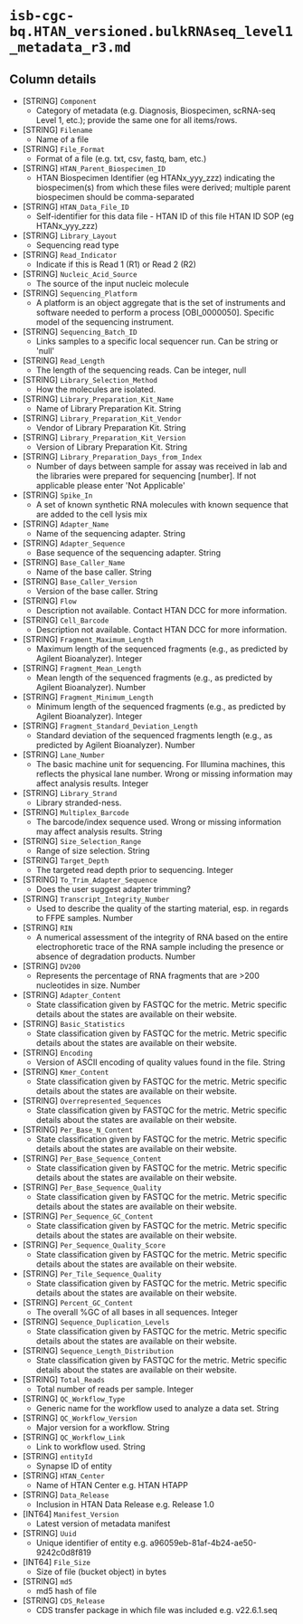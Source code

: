 # `isb-cgc-bq.HTAN_versioned.bulkRNAseq_level1_metadata_r3.md`

## Column details

* [STRING]    `Component`
  - Category of metadata (e.g. Diagnosis, Biospecimen, scRNA-seq Level 1, etc.); provide the same one for all items/rows.
* [STRING]    `Filename`
  - Name of a file
* [STRING]    `File_Format`
  - Format of a file (e.g. txt, csv, fastq, bam, etc.)
* [STRING]    `HTAN_Parent_Biospecimen_ID`
  - HTAN Biospecimen Identifier (eg HTANx_yyy_zzz) indicating the biospecimen(s) from which these files were derived; multiple parent biospecimen should be comma-separated
* [STRING]    `HTAN_Data_File_ID`
  - Self-identifier for this data file - HTAN ID of this file HTAN ID SOP (eg HTANx_yyy_zzz)
* [STRING]    `Library_Layout`
  - Sequencing read type
* [STRING]    `Read_Indicator`
  - Indicate if this is Read 1 (R1) or Read 2 (R2)
* [STRING]    `Nucleic_Acid_Source`
  - The source of the input nucleic molecule
* [STRING]    `Sequencing_Platform`
  - A platform is an object aggregate that is the set of instruments and software needed to perform a process [OBI_0000050]. Specific model of the sequencing instrument.
* [STRING]    `Sequencing_Batch_ID`
  - Links samples to a specific local sequencer run. Can be string or 'null'
* [STRING]    `Read_Length`
  - The length of the sequencing reads. Can be integer, null
* [STRING]    `Library_Selection_Method`
  - How the molecules are isolated.
* [STRING]    `Library_Preparation_Kit_Name`
  - Name of Library Preparation Kit. String
* [STRING]    `Library_Preparation_Kit_Vendor`
  - Vendor of Library Preparation Kit. String
* [STRING]    `Library_Preparation_Kit_Version`
  - Version of Library Preparation Kit. String
* [STRING]    `Library_Preparation_Days_from_Index`
  - Number of days between sample for assay was received in lab and the libraries were prepared for sequencing [number]. If not applicable please enter 'Not Applicable'
* [STRING]    `Spike_In`
  - A set of known synthetic RNA molecules with known sequence that are added to the cell lysis mix
* [STRING]    `Adapter_Name`
  - Name of the sequencing adapter. String
* [STRING]    `Adapter_Sequence`
  - Base sequence of the sequencing adapter. String
* [STRING]    `Base_Caller_Name`
  - Name of the base caller. String
* [STRING]    `Base_Caller_Version`
  - Version of the base caller. String
* [STRING]    `Flow`
  - Description not available. Contact HTAN DCC for more information.
* [STRING]    `Cell_Barcode`
  - Description not available. Contact HTAN DCC for more information.
* [STRING]    `Fragment_Maximum_Length`
  - Maximum length of the sequenced fragments (e.g., as predicted by Agilent Bioanalyzer). Integer
* [STRING]    `Fragment_Mean_Length`
  - Mean length of the sequenced fragments (e.g., as predicted by Agilent Bioanalyzer). Number
* [STRING]    `Fragment_Minimum_Length`
  - Minimum length of the sequenced fragments (e.g., as predicted by Agilent Bioanalyzer). Integer
* [STRING]    `Fragment_Standard_Deviation_Length`
  - Standard deviation of the sequenced fragments length (e.g., as predicted by Agilent Bioanalyzer). Number
* [STRING]    `Lane_Number`
  - The basic machine unit for sequencing. For Illumina machines, this reflects the physical lane number. Wrong or missing information may affect analysis results. Integer
* [STRING]    `Library_Strand`
  - Library stranded-ness.
* [STRING]    `Multiplex_Barcode`
  - The barcode/index sequence used. Wrong or missing information may affect analysis results. String
* [STRING]    `Size_Selection_Range`
  - Range of size selection. String
* [STRING]    `Target_Depth`
  - The targeted read depth prior to sequencing. Integer
* [STRING]    `To_Trim_Adapter_Sequence`
  - Does the user suggest adapter trimming?
* [STRING]    `Transcript_Integrity_Number`
  - Used to describe the quality of the starting material, esp. in regards to FFPE samples. Number
* [STRING]    `RIN`
  - A numerical assessment of the integrity of RNA based on the entire electrophoretic trace of the RNA sample including the presence or absence of degradation products. Number
* [STRING]    `DV200`
  - Represents the percentage of RNA fragments that are >200 nucleotides in size. Number
* [STRING]    `Adapter_Content`
  - State classification given by FASTQC for the metric. Metric specific details about the states are available on their website.
* [STRING]    `Basic_Statistics`
  - State classification given by FASTQC for the metric. Metric specific details about the states are available on their website.
* [STRING]    `Encoding`
  - Version of ASCII encoding of quality values found in the file. String
* [STRING]    `Kmer_Content`
  - State classification given by FASTQC for the metric. Metric specific details about the states are available on their website.
* [STRING]    `Overrepresented_Sequences`
  - State classification given by FASTQC for the metric. Metric specific details about the states are available on their website.
* [STRING]    `Per_Base_N_Content`
  - State classification given by FASTQC for the metric. Metric specific details about the states are available on their website.
* [STRING]    `Per_Base_Sequence_Content`
  - State classification given by FASTQC for the metric. Metric specific details about the states are available on their website.
* [STRING]    `Per_Base_Sequence_Quality`
  - State classification given by FASTQC for the metric. Metric specific details about the states are available on their website.
* [STRING]    `Per_Sequence_GC_Content`
  - State classification given by FASTQC for the metric. Metric specific details about the states are available on their website.
* [STRING]    `Per_Sequence_Quality_Score`
  - State classification given by FASTQC for the metric. Metric specific details about the states are available on their website.
* [STRING]    `Per_Tile_Sequence_Quality`
  - State classification given by FASTQC for the metric. Metric specific details about the states are available on their website.
* [STRING]    `Percent_GC_Content`
  - The overall %GC of all bases in all sequences. Integer
* [STRING]    `Sequence_Duplication_Levels`
  - State classification given by FASTQC for the metric. Metric specific details about the states are available on their website.
* [STRING]    `Sequence_Length_Distribution`
  - State classification given by FASTQC for the metric. Metric specific details about the states are available on their website.
* [STRING]    `Total_Reads`
  - Total number of reads per sample. Integer
* [STRING]    `QC_Workflow_Type`
  - Generic name for the workflow used to analyze a data set. String
* [STRING]    `QC_Workflow_Version`
  - Major version for a workflow. String
* [STRING]    `QC_Workflow_Link`
  - Link to workflow used. String
* [STRING]    `entityId`
  - Synapse ID of entity
* [STRING]    `HTAN_Center`
  - Name of HTAN Center e.g. HTAN HTAPP
* [STRING]    `Data_Release`
  - Inclusion in HTAN Data Release e.g. Release 1.0
* [INT64]    `Manifest_Version`
  - Latest version of metadata manifest
* [STRING]    `Uuid`
  - Unique identifier of entity e.g. a96059eb-81af-4b24-ae50-9242c0d8f819
* [INT64]    `File_Size`
  - Size of file (bucket object) in bytes
* [STRING]    `md5`
  - md5 hash of file
* [STRING]    `CDS_Release`
  - CDS transfer package in which file was included e.g. v22.6.1.seq

